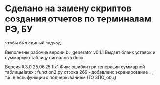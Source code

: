 # Сделано на замену скриптов создания отчетов по терминалам РЭ, БУ
чтобы был единый подход

Выполнены рабочие версии bu_generator v0.1.1 
Выдает бланк уставок и суммарную таблицу сигналов в docx


Версия 0.3.0 
25.06.25 fix1 Фикс ошибки при генерации суммарной таблицы latex : function2.py строка 269 - добавлено экранирование _ , т.к. в есть функции с подчеркиванием (ТО ЗПО_общ)

